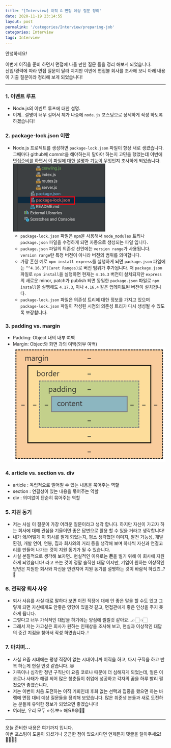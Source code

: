 ```yaml
---
title: "[Interview] 이직 & 면접 예상 질문 정리"
date: 2020-11-19 23:14:55
layout: post
permalink: '/categories/Interview/preparing-job'
categories: Interview
tags: Interview
--- 
```


안녕하세요!

이번에 이직을 준비 하면서 면접에 나올 만한 질문 들을 정리 해보게 되었습니다.  
신입/경력에 따라 면접 질문이 달라 지지만 이번에 면접볼 회사를 조사해 보니 아래 내용이 기출 질문이라 정리해 보게 되었습니다! 

  
-----
### 1. 이벤트 루프
- Node.js의 이벤트 루프에 대한 설명.
- 이게.. 설명이 너무 길어서 제가 나중에 `node.js` 포스팅으로 상세하게 작성 하도록 하겠습니다!


### 2. package-lock.json 이란
- Node.js 프로젝트를 생성하면 `package-lock.json` 파일이 항상 새로 생겼습니다. 그때마다 github에 commit을 해야하는지 말아야 하는지 고민을 했었는데 이번에 면접준비를 하면서 이 파일에 대한 설명과 기능이 무엇인지 조사하게 되었습니다.
![image1](/assets/images/daily/package-lock.png)
  * `package-lock.json` 파일은 `npm`을 사용해서 `node_modules` 트리나 `package.json` 파일을 수정하게 되면 자동으로 생성되는 파일 입니다.
  * `package.json` 파일의 의존성 선언에는 `version range`가 사용됩니다. `version range`란 특정 버전이 아니라 버전의 범위를 의미합니다.
  * 가장 흔한 예로 `npm install express`를 실행하게 되면 `package.json` 파일에는 `“^4.16.3”(Caret Ranges)`로 버전 범위가 추가됩니다. 저 `package.json` 파일로 `npm install`을 실행하면 현재는 `4.16.3` 버전이 설치되지만 `express`의 새로운 minor, patch가 publish 되면 동일한 `package.json` 파일로 `npm install`을 실행해도 `4.17.3`, 이나 `4.16.4` 같은 업데이트된 버전이 설치됩니다.
  * `package-lock.json` 파일은 의존성 트리에 대한 정보를 가지고 있으며 `package-lock.json` 파일이 작성된 시점의 의존성 트리가 다시 생성될 수 있도록 보장합니다.
  

### 3. padding vs. margin
* Padding: Object 내의 내부 여백
* Margin: Object와 화면 과의 여백(외부 여백)
![image2](/assets/images/daily/css-box-model-box-sizing.png)


### 4. article vs. section vs. div
* article : 독립적으로 떨어질 수 있는 내용을 묶어주는 역할
* section : 연결성이 있는 내용을 묶어주는 역할
* div : 의미없이 단순히 묶어주는 역할


### 5. 지원 동기
* 저는 사실 이 질문이 가장 어려운 질문이라고 생각 합니다. 하지만 자신이 가고자 하는 회사에 대해 관심을 기울이면 좋은 답변으로 활용 할 수 있을 거라고 생각합니다!
* 내가 왜/어떻게 이 회사를 알게 되었는지, 평소 생각했던 이미지, 발전 가능성, 개발 환경, 개발 언어, 연봉, 집과 회사와의 거리 등을 생각해 보며 하나씩 자신과 연결고리를 만들어 나가는 것이 지원 동기가 될 수 있습니다.
* 사실 본질적으로 생각해 보자면.. 현실적인 이유로는 **돈**을 벌기 위해 이 회사에 지원 하게 되었습니다! 라고 쓰는 것이 정말 솔직한 대답 이지만, 기업이 원하는 이상적인 답변은 지원한 회사와 자신을 연관지어 지원 동기를 설명하는 것이 바람직 하겠죠..?🤔


### 6. 전직장 퇴사 사유
* 퇴사 사유를 사실 대로 말하다 보면 이전 직장에 대해 안 좋은 말을 할 수도 있고 그렇게 되면 자신에게도 안좋은 영향이 있을것 같고, 면접관에게 좋은 인상을 주지 못하게 됩니다.
* 그렇다고 너무 가식적인 대답을 하기에는 양심에 찔릴것 같아요...👉🏻👈🏻
* 그래서 저는 가고싶은 회사가 원하는 인재상을 조사해 보고, 현실과 이상적인 대답의 중간 지점을 찾아서 작성 하였습니다..!


### 7. 마치며...
* 사실 요즘 시대에는 평생 직장이 없는 시대이니까 이직을 하고, 다시 구직을 하고 반복 하는게 현실 인것 같습니다..😣
* 가뜩이나 심각한 청년 구직난이 요즘 코로나 때문에 더 심해지게 되었는데, 얼른 이 코로나 사태가 해결 되어 많은 청춘들이 취업에 성공하고 각자의 꿈을 하루 빨리 펼쳤으면 좋겠습니다.
* 저는 이번이 처음 도전하는 이직 기회인데 후회 없는 선택과 집중을 했으면 하는 바램에 면접 대비 예상 질문들을 정리해 보았습니다. 많은 취준생 분들과 새로 도전하는 분들께 유익한 정보가 되었으면 좋겠습니다! 
* 여러분, 우리 모두 ⭐️취.뽀⭐️ 해요!!😄👏🏻


-----


오늘 준비한 내용은 여기까지 입니다.  
이번 포스팅이 도움이 되셨거나 궁금한 점이 있으시다면 언제든지 댓글을 달아주세요!🙋🏻‍♀️💡


